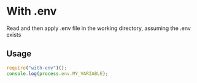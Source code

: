 # With .env

Read and then apply .env file in the working directory, assuming the .env exists

## Usage

```javascript
require("with-env")();
console.log(process.env.MY_VARIABLE);
```

